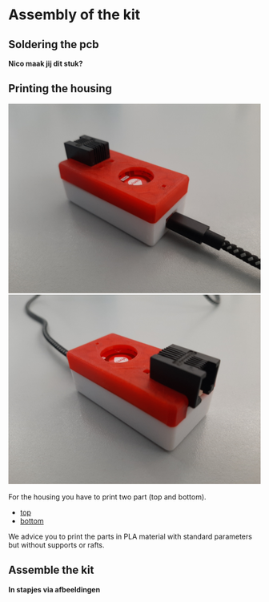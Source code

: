 # Assembly of the kit


## Soldering the pcb

**Nico maak jij dit stuk?**

## Printing the housing

![image](./images/afbeelding1.jpg)
![image](./images/afbeelding2.jpg)

For the housing you have to print two part (top and bottom).
* [top](/files/top.stl)
* [bottom](/files/bottom.stl)

We advice you to print the parts in PLA material with standard parameters but without supports or rafts.

## Assemble the kit

**In stapjes via afbeeldingen**